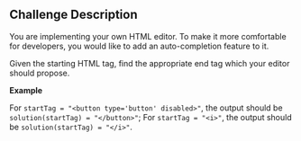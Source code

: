 ## Challenge Description

You are implementing your own HTML editor. To make it more comfortable for developers, you would like to add an auto-completion feature to it.

Given the starting HTML tag, find the appropriate end tag which your editor should propose.

**Example**

For `startTag = "<button type='button' disabled>"`, the output should be `solution(startTag) = "</button>"`;
For `startTag = "<i>"`, the output should be `solution(startTag) = "</i>"`.